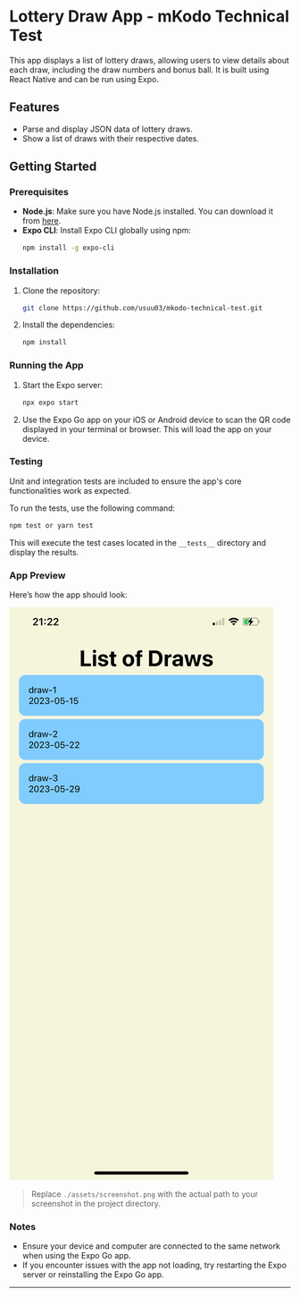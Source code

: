 # Lottery Draw App - mKodo Technical Test

This app displays a list of lottery draws, allowing users to view details about each draw, including the draw numbers and bonus ball. It is built using React Native and can be run using Expo.

## Features

- Parse and display JSON data of lottery draws.
- Show a list of draws with their respective dates.

## Getting Started

### Prerequisites

- **Node.js**: Make sure you have Node.js installed. You can download it from [here](https://nodejs.org/).
- **Expo CLI**: Install Expo CLI globally using npm:
  ```bash
  npm install -g expo-cli
  ```

### Installation

1. Clone the repository:
   ```bash
   git clone https://github.com/usuu03/mkodo-technical-test.git
   ```
2. Install the dependencies:
   ```bash
   npm install
   ```

### Running the App

1. Start the Expo server:
   ```bash
   npx expo start
   ```
2. Use the Expo Go app on your iOS or Android device to scan the QR code displayed in your terminal or browser. This will load the app on your device.

### Testing

Unit and integration tests are included to ensure the app's core functionalities work as expected.

To run the tests, use the following command:

```bash
npm test or yarn test
```

This will execute the test cases located in the `__tests__` directory and display the results.

### App Preview

Here’s how the app should look:

![App Screenshot](./assets/screenshot.png)

> Replace `./assets/screenshot.png` with the actual path to your screenshot in the project directory.

### Notes

- Ensure your device and computer are connected to the same network when using the Expo Go app.
- If you encounter issues with the app not loading, try restarting the Expo server or reinstalling the Expo Go app.

---
